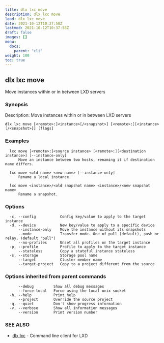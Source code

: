 ```yaml
---
title: dlx lxc move
description: dlx lxc move
lead: dlx lxc move
date: 2021-10-12T10:37:58Z
lastmod: 2021-10-12T10:37:58Z
draft: false
images: []
menu:
  docs:
    parent: "cli"
weight: 100
toc: true
---
```

## dlx lxc move

Move instances within or in between LXD servers

### Synopsis

Description:
  Move instances within or in between LXD servers



```
dlx lxc move [<remote>:]<instance>[/<snapshot>] [<remote>:][<instance>[/<snapshot>]] [flags]
```

### Examples

```
  lxc move [<remote>:]<source instance> [<remote>:][<destination instance>] [--instance-only]
      Move an instance between two hosts, renaming it if destination name differs.

  lxc move <old name> <new name> [--instance-only]
      Rename a local instance.

  lxc move <instance>/<old snapshot name> <instance>/<new snapshot name>
      Rename a snapshot.
```

### Options

```
  -c, --config           Config key/value to apply to the target instance
  -d, --device           New key/value to apply to a specific device
      --instance-only    Move the instance without its snapshots
      --mode             Transfer mode. One of pull (default), push or relay. (default "pull")
      --no-profiles      Unset all profiles on the target instance
  -p, --profile          Profile to apply to the target instance
      --stateless        Copy a stateful instance stateless
  -s, --storage          Storage pool name
      --target           Cluster member name
      --target-project   Copy to a project different from the source
```

### Options inherited from parent commands

```
      --debug         Show all debug messages
      --force-local   Force using the local unix socket
  -h, --help          Print help
      --project       Override the source project
  -q, --quiet         Don't show progress information
  -v, --verbose       Show all information messages
      --version       Print version number
```

### SEE ALSO

* [dlx lxc](/docs/cmd/dlx_lxc)	 - Command line client for LXD

